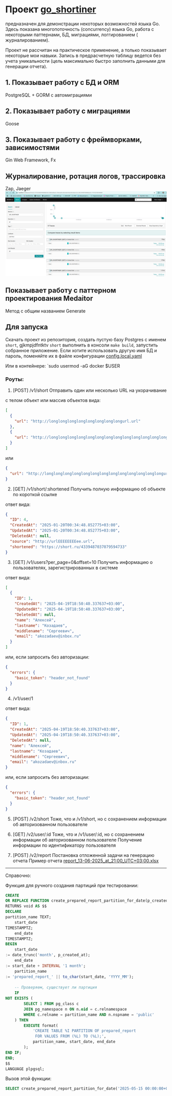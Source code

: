 # Проект [go_shortiner](https://github.com/akozadaev/go_shortiner)

предназначен для демонстрации некоторых возможностей языка Go.
Здесь показана многопоточность (concurrency) языка Go, работа с некоторыми паттернами, БД, миграциями, логгированием (
журналированием).

Проект не рассчитан на практическое применение, а только показывает некоторые мои навыки. Запись в предрасчетную таблицу
ведется без учета уникальности (цель максимально быстро заполнить данными для генерации отчета).


## 1. Показывает работу с БД и ORM

PostgreSQL + GORM с автомиграциями

## 2. Показывает работу с миграциями

Goose

## 3. Показывает работу с фреймворками, зависимостями

Gin Web Framework, Fx

## Журналирование, ротация логов, трассировка

Zap, Jaeger
![img.png](docs/logs.png)

## Показывает работу с паттерном проектирования  Medaitor

Метод с общим названием Generate

## Для запуска

Скачать проект из репозитория, создать пустую базу Postgres с именем ```short```, gjkmpjdfntktv ```short``` выполнить в
консоли ```make build```, запустить собранное приложение.
Если хотите использовать другую имя БД и пароль, поменяйте их в файле
конфигурации [config.local.yaml](config%2Fconfig.local.yaml)

Или в контейнере: `sudo usermod -aG docker $USER
### Роуты:

1. [POST] /v1/short
   Отправить один или несколько URL на укорачивание

с телом объект или массив объектов вида:

```JSON
[
  {
    "url": "http://longlonglonglonglonglonglonglongurl.url"
  },
  {
    "url": "http://longlonglonglonglonglonglonglonglonglonglonglonglongurl.url"
  }
]
```

или

```JSON
{
  "url": "http://longlonglonglonglonglonglonglonglonglonglonglonglongurl.url"
}
```

2. [GET] /v1/short/:shortened
   Получить полную информацию об объекте по короткой ссылке

ответ вида:

```JSON
{
  "ID": 4,
  "CreatedAt": "2025-01-20T00:34:48.852775+03:00",
  "UpdatedAt": "2025-01-20T00:34:48.852775+03:00",
  "DeletedAt": null,
  "source": "http://urlEEEEEEEEee.url",
  "shortened": "https://short.ru/4339487037079594733"
}
```

3. [GET] /v1/users?per_page=0&offset=10
   Получить информацию о пользователях, зарегистрированных в системе

ответ вида:

```JSON
[
  {
    "ID": 1,
    "CreatedAt": "2025-04-19T18:50:40.337637+03:00",
    "UpdatedAt": "2025-04-19T18:50:40.337637+03:00",
    "DeletedAt": null,
    "name": "Алексей",
    "lastname": "Козадаев",
    "middlename": "Сергеевич",
    "email": "akozadaev@inbox.ru"
  }
]
```

или, если запросить без авторизации:

```JSON
{
  "errors": {
    "basic_token": "header_not_found"
  }
}
```

4. /v1/user/1

ответ вида:

```JSON
{
  "ID": 1,
  "CreatedAt": "2025-04-19T18:50:40.337637+03:00",
  "UpdatedAt": "2025-04-19T18:50:40.337637+03:00",
  "DeletedAt": null,
  "name": "Алексей",
  "lastname": "Козадаев",
  "middlename": "Сергеевич",
  "email": "akozadaev@inbox.ru"
}
```

или, если запросить без авторизации:

```JSON
{
  "errors": {
    "basic_token": "header_not_found"
  }
}
```

5. [POST] /v2/short
   Тоже, что и /v1/short, но с сохранением информации об авторизованном пользователе

6. [GET] /v2/user/:id
   Тоже, что и /v1/user/:id, но с сохранением информации об авторизованном пользователе
   Получение информации по идентификатору пользователя
7. [POST] /v2/report
   Постановка отложенной задачи на генерацию отчета
   Пример отчета [report_13-06-2025_at_21:00_UTC+03:00.xlsx](reports%2Freport_13-06-2025_at_21%3A00_UTC%2B03%3A00.xlsx)

___
Справочно:

Функция для ручного создания партиций при тестировании:

```SQL
CREATE
OR REPLACE FUNCTION create_prepared_report_partition_for_date(p_created_at TIMESTAMPTZ)
RETURNS void AS $$
DECLARE
partition_name TEXT;
    start_date
TIMESTAMPTZ;
    end_date
TIMESTAMPTZ;
BEGIN
    start_date
:= date_trunc('month', p_created_at);
    end_date
:= start_date + INTERVAL '1 month';
    partition_name
:= 'prepared_report_' || to_char(start_date, 'YYYY_MM');

    -- Проверяем, существует ли партиция
    IF
NOT EXISTS (
        SELECT 1 FROM pg_class c
        JOIN pg_namespace n ON n.oid = c.relnamespace
        WHERE c.relname = partition_name AND n.nspname = 'public'
    ) THEN
        EXECUTE format(
            'CREATE TABLE %I PARTITION OF prepared_report
             FOR VALUES FROM (%L) TO (%L);',
            partition_name, start_date, end_date
        );
END IF;
END;
$$
LANGUAGE plpgsql;
```

Вызов этой функции:

```SQL
SELECT create_prepared_report_partition_for_date('2025-05-15 00:00:00+03');
```